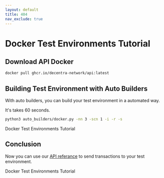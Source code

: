 ```yaml
---
layout: default
title: 404
nav_exclude: true
---
```


# Docker Test Environments Tutorial

## Download API Docker

```bash
docker pull ghcr.io/decentra-network/api:latest
```

## Building Test Environment with Auto Builders

With auto builders, you can build your test environment in a automated way.

It's takes 60 seconds.

```bash
python3 auto_builders/docker.py -nn 3 -scn 1 -i -r -s
```

<walkthrough-footnote>Docker Test Environments Tutorial</walkthrough-footnote>

## Conclusion

Now you can use our [API referance](https://docs.decentranetwork.org/systems/api.html#api-referance) to send transactions to your test environment.

<walkthrough-conclusion-trophy></walkthrough-conclusion-trophy>

<walkthrough-footnote>Docker Test Environments Tutorial</walkthrough-footnote>

